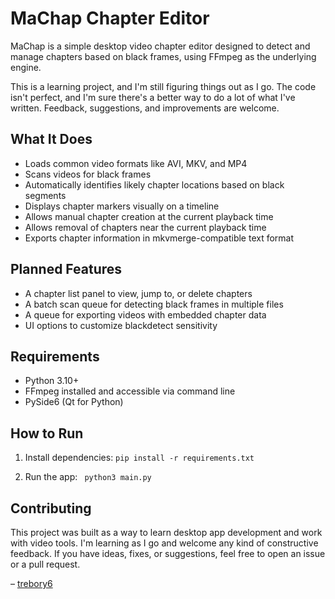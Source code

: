 # MaChap Chapter Editor

MaChap is a simple desktop video chapter editor designed to detect and manage chapters based on black frames, using FFmpeg as the underlying engine.

This is a learning project, and I'm still figuring things out as I go. The code isn't perfect, and I'm sure there's a better way to do a lot of what I've written. Feedback, suggestions, and improvements are welcome.

## What It Does

- Loads common video formats like AVI, MKV, and MP4
- Scans videos for black frames
- Automatically identifies likely chapter locations based on black segments
- Displays chapter markers visually on a timeline
- Allows manual chapter creation at the current playback time
- Allows removal of chapters near the current playback time
- Exports chapter information in mkvmerge-compatible text format

## Planned Features

- A chapter list panel to view, jump to, or delete chapters
- A batch scan queue for detecting black frames in multiple files
- A queue for exporting videos with embedded chapter data
- UI options to customize blackdetect sensitivity

## Requirements

- Python 3.10+
- FFmpeg installed and accessible via command line
- PySide6 (Qt for Python)

## How to Run

1. Install dependencies: ` pip install -r requirements.txt `

2. Run the app: ` python3 main.py`

## Contributing

This project was built as a way to learn desktop app development and work with video tools. I'm learning as I go and welcome any kind of constructive feedback. If you have ideas, fixes, or suggestions, feel free to open an issue or a pull request.

– [trebory6](https://github.com/trebory6)
